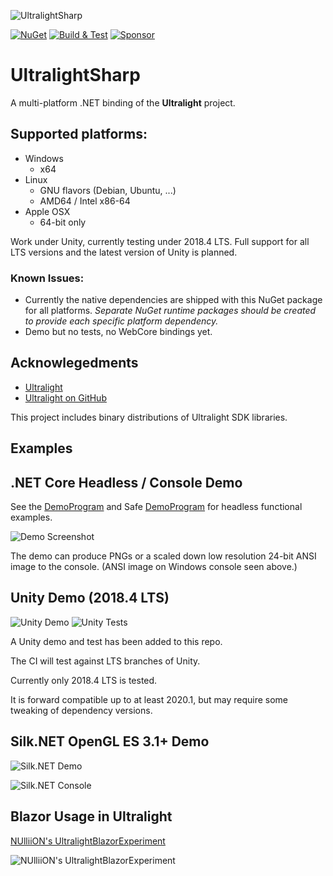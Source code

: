 ![UltralightSharp](https://gitlab.com/tyler-in/UltralightSharp/raw/master/icon.png)

[![NuGet](https://img.shields.io/nuget/v/ImpromptuNinjas.UltralightSharp.svg)](https://www.nuget.org/packages/ImpromptuNinjas.UltralightSharp/) [![Build & Test](https://github.com/ImpromptuNinjas/UltralightSharp/workflows/Build%20&%20Test/badge.svg)](https://github.com/ImpromptuNinjas/UltralightSharp/actions?query=workflow%3A%22Build+%26+Test%22) [![Sponsor](https://img.shields.io/static/v1?label=Sponsor&message=%E2%9D%A4&logo=GitHub&link=https://github.com/sponsors/Tyler-IN)](https://github.com/sponsors/Tyler-IN)
 
# UltralightSharp

A multi-platform .NET binding of the **Ultralight** project.

## Supported platforms:
* Windows
  - x64
* Linux
  - GNU flavors (Debian, Ubuntu, ...)
  - AMD64 / Intel x86-64
* Apple OSX
  - 64-bit only

Work under Unity, currently testing under 2018.4 LTS.
Full support for all LTS versions and the latest version of Unity is planned.

### Known Issues:
* Currently the native dependencies are shipped with this NuGet package for all platforms.
  _Separate NuGet runtime packages should be created to provide each specific platform dependency._
* Demo but no tests, no WebCore bindings yet.


Acknowlegedments
----------------

* [Ultralight](https://utralig.ht)
* [Ultralight on GitHub](https://github.com/ultralight-ux/Ultralight)

This project includes binary distributions of Ultralight SDK libraries.

Examples
--------

## .NET Core Headless / Console Demo

See the [DemoProgram](https://github.com/ImpromptuNinjas/UltralightSharp/tree/master/UltralightSharp.Demo) and Safe [DemoProgram](https://github.com/ImpromptuNinjas/UltralightSharp/tree/master/UltralightSharp.SafeDemo) for headless functional examples.

![Demo Screenshot](https://cdn.discordapp.com/attachments/738836157923852368/739599229709844520/unknown.png)

The demo can produce PNGs or a scaled down low resolution 24-bit ANSI image to the console.
(ANSI image on Windows console seen above.)

## Unity Demo (2018.4 LTS)

![Unity Demo](https://cdn.discordapp.com/attachments/738836157923852368/739376040970944572/unknown.png)
![Unity Tests](https://cdn.discordapp.com/attachments/738836157923852368/739376118435414096/unknown.png)

A Unity demo and test has been added to this repo.

The CI will test against LTS branches of Unity.

Currently only 2018.4 LTS is tested.

It is forward compatible up to at least 2020.1, but may require some tweaking of dependency versions.

## Silk.NET OpenGL ES 3.1+ Demo

![Silk.NET Demo](https://cdn.discordapp.com/attachments/738836157923852368/742182287134818304/unknown.png)

![Silk.NET Console](https://cdn.discordapp.com/attachments/738836157923852368/742182302599217306/unknown.png)

## Blazor Usage in Ultralight

[NUlliiON's UltralightBlazorExperiment](https://github.com/NUlliiON/UltralightBlazorExperiment)

![NUlliiON's UltralightBlazorExperiment](https://i.imgur.com/FXeTRYL.png)

